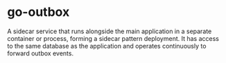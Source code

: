# go-outbox
A sidecar service that runs alongside the main application in a separate container or process, forming a sidecar pattern deployment. It has access to the same database as the application and operates continuously to forward outbox events.
